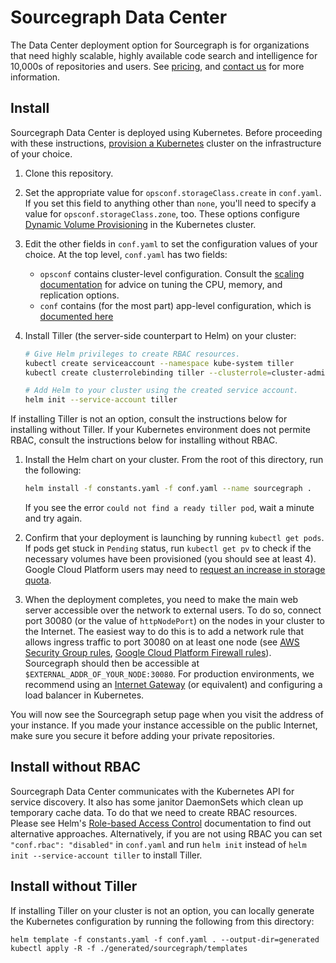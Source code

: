 # Sourcegraph Data Center

The Data Center deployment option for Sourcegraph is for organizations that need highly scalable, highly available code
search and intelligence for 10,000s of repositories and users. See [pricing](https://about.sourcegraph.com/pricing/),
and [contact us](https://about.sourcegraph.com/contact/sales) for more information.

## Install

Sourcegraph Data Center is deployed using Kubernetes. Before proceeding with these
instructions, [provision a Kubernetes](README.k8s.md) cluster on the infrastructure of your choice.

1. Clone this repository.

1. Set the appropriate value for `opsconf.storageClass.create` in `conf.yaml`. If you set this field to anything other
   than `none`, you'll need to specify a value for `opsconf.storageClass.zone`, too. These options
   configure [Dynamic Volume Provisioning](https://kubernetes.io/docs/concepts/storage/dynamic-provisioning/) in the
   Kubernetes cluster.

1. Edit the other fields in `conf.yaml` to set the configuration values of your choice. At the top level,
   `conf.yaml` has two fields:
   * `opsconf` contains cluster-level configuration. Consult
     the [scaling documentation](https://about.sourcegraph.com/docs/datacenter/scaling) for advice on tuning the CPU,
     memory, and replication options.
   * `conf` contains (for the most part) app-level configuration, which
     is [documented here](https://about.sourcegraph.com/docs/config/settings)

1. Install Tiller (the server-side counterpart to Helm) on your cluster:

   ```bash
   # Give Helm privileges to create RBAC resources.
   kubectl create serviceaccount --namespace kube-system tiller
   kubectl create clusterrolebinding tiller --clusterrole=cluster-admin --serviceaccount=kube-system:tiller

   # Add Helm to your cluster using the created service account.
   helm init --service-account tiller
    ```

  If installing Tiller is not an option, consult the instructions below for installing without Tiller. If your
  Kubernetes environment does not permite RBAC, consult the instructions below for installing without RBAC.

1. Install the Helm chart on your cluster. From the root of this directory, run the following:

   ```bash
   helm install -f constants.yaml -f conf.yaml --name sourcegraph .
   ```

   If you see the error `could not find a ready tiller pod`, wait a minute and try again.

1. Confirm that your deployment is launching by running `kubectl get pods`. If pods get stuck in `Pending` status, run
   `kubectl get pv` to check if the necessary volumes have been provisioned (you should see at least 4). Google Cloud
   Platform users may need to [request an increase in storage quota](https://cloud.google.com/compute/quotas).

1. When the deployment completes, you need to make the main web server accessible over the network to external users. To
   do so, connect port 30080 (or the value of `httpNodePort`) on the nodes in your cluster to the Internet. The easiest
   way to do this is to add a network rule that allows ingress traffic to port 30080 on at least one node (see
   [AWS Security Group rules](http://docs.aws.amazon.com/AmazonVPC/latest/UserGuide/VPC_SecurityGroups.html),
   [Google Cloud Platform Firewall rules](https://cloud.google.com/compute/docs/vpc/using-firewalls)). Sourcegraph
   should then be accessible at `$EXTERNAL_ADDR_OF_YOUR_NODE:30080`. For production environments, we recommend using an
   [Internet Gateway](http://docs.aws.amazon.com/AmazonVPC/latest/UserGuide/VPC_Internet_Gateway.html) (or equivalent)
   and configuring a load balancer in Kubernetes.

You will now see the Sourcegraph setup page when you visit the address of your instance. If you made your instance
accessible on the public Internet, make sure you secure it before adding your private repositories.


## Install without RBAC

Sourcegraph Data Center communicates with the Kubernetes API for service discovery. It also has some janitor DaemonSets
which clean up temporary cache data. To do that we need to create RBAC resources. Please see
Helm's [Role-based Access Control](https://github.com/kubernetes/helm/blob/v2.8.2/docs/rbac.md) documentation to find
out alternative approaches. Alternatively, if you are not using RBAC you can set `"conf.rbac": "disabled"` in
`conf.yaml` and run `helm init` instead of `helm init --service-account tiller` to install Tiller.

## Install without Tiller

If installing Tiller on your cluster is not an option, you can locally generate the Kubernetes configuration by running
the following from this directory:

```
helm template -f constants.yaml -f conf.yaml . --output-dir=generated
kubectl apply -R -f ./generated/sourcegraph/templates
```
